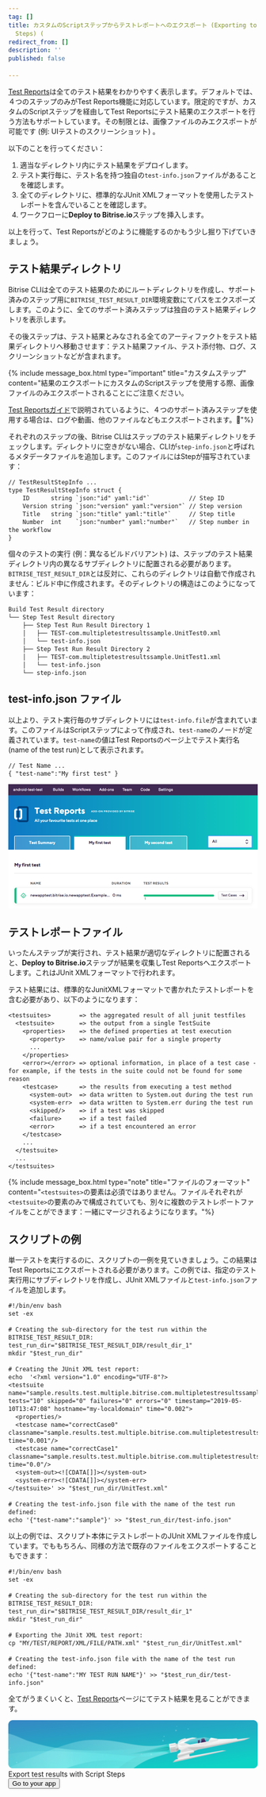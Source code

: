 ```yaml
---
tag: []
title: カスタムのScriptステップからテストレポートへのエクスポート (Exporting to Test Reports from custom Script
  Steps) (
redirect_from: []
description: ''
published: false

---
```

[Test Reports](/jp/testing/test-reports/)は全てのテスト結果をわかりやすく表示します。デフォルトでは、４つのステップのみがTest Reports機能に対応しています。限定的ですが、カスタムのScriptステップを経由してTest Reportsにテスト結果のエクスポートを行う方法もサポートしています。その制限とは、画像ファイルのみエクスポートが可能です (例: UIテストのスクリーンショット) 。

以下のことを行ってください：

1. 適当なディレクトリ内にテスト結果をデプロイします。
2. テスト実行毎に、テスト名を持つ独自の`test-info.json`ファイルがあることを確認します。
3. 全てのディレクトリに、標準的なJUnit XMLフォーマットを使用したテストレポートを含んでいることを確認します。
4. ワークフローに**Deploy to Bitrise.io**ステップを挿入します。

以上を行って、Test Reportsがどのように機能するのかもう少し掘り下げていきましょう。

## テスト結果ディレクトリ

Bitrise CLIは全てのテスト結果のためにルートディレクトリを作成し、サポート済みのステップ用に`BITRISE_TEST_RESULT_DIR`環境変数にてパスをエクスポーズします。このように、全てのサポート済みステップは独自のテスト結果ディレクトリを表示します。

その後ステップは、テスト結果とみなされる全てのアーティファクトをテスト結果ディレクトリへ移動させます：テスト結果ファイル、テスト添付物、ログ、スクリーンショットなどが含まれます。

{% include message_box.html type="important" title="カスタムステップ" content="結果のエクスポートにカスタムのScriptステップを使用する際、画像ファイルのみエクスポートされることにご注意ください。

[Test Reportsガイド](/jp/testing/test-reports/)で説明されているように、４つのサポート済みステップを使用する場合は、ログや動画、他のファイルなどもエクスポートされます。"%}

それぞれのステップの後、Bitrise CLIはステップのテスト結果ディレクトリをチェックします。ディレクトリに空きがない場合、CLIが`step-info.json`と呼ばれるメタデータファイルを追加します。このファイルにはStepが描写されています：

    // TestResultStepInfo ...
    type TestResultStepInfo struct {
    	ID      string `json:"id" yaml:"id"`           // Step ID
    	Version string `json:"version" yaml:"version"` // Step version
    	Title   string `json:"title" yaml:"title"`     // Step title
    	Number  int    `json:"number" yaml:"number"`   // Step number in the workflow
    }

個々のテストの実行 (例：異なるビルドバリアント) は、ステップのテスト結果ディレクトリ内の異なるサブディレクトリに配置される必要があります。 `BITRISE_TEST_RESULT_DIR`とは反対に、これらのディレクトリは自動で作成されません：ビルド中に作成されます。そのディレクトリの構造はこのようになっています：

    Build Test Result directory
    └── Step Test Result directory
        ├── Step Test Run Result Directory 1
        │   ├── TEST-com.multipletestresultssample.UnitTest0.xml
        │   └── test-info.json
        ├── Step Test Run Result Directory 2
        │   ├── TEST-com.multipletestresultssample.UnitTest1.xml
        │   └── test-info.json
        └── step-info.json

## test-info.json ファイル

以上より、テスト実行毎のサブディレクトリには`test-info.file`が含まれています。このファイルはScriptステップによって作成され、`test-name`のノードが定義されています。`test-name`の値はTest Reportsのページ上でテスト実行名 (name of the test run)として表示されます。

    // Test Name ...
    { "test-name":"My first test" }

![](/img/Test_add-on-6.png)

## テストレポートファイル

いったんステップが実行され、テスト結果が適切なディレクトリに配置されると、**Deploy to Bitrise.io**ステップが結果を収集しTest Reportsへエクスポートします。これはJUnit XMLフォーマットで行われます。

テスト結果には、標準的なJunitXMLフォーマットで書かれたテストレポートを含む必要があり、以下のようになります：

    <testsuites>        => the aggregated result of all junit testfiles
      <testsuite>       => the output from a single TestSuite
        <properties>    => the defined properties at test execution
          <property>    => name/value pair for a single property
          ...
        </properties>
        <error></error> => optional information, in place of a test case - for example, if the tests in the suite could not be found for some reason
        <testcase>      => the results from executing a test method
          <system-out>  => data written to System.out during the test run
          <system-err>  => data written to System.err during the test run
          <skipped/>    => if a test was skipped
          <failure>     => if a test failed
          <error>       => if a test encountered an error
        </testcase>
        ...
      </testsuite>
      ...
    </testsuites>

{% include message_box.html type="note" title="ファイルのフォーマット" content="`<testsuites>`の要素は必須ではありません。ファイルそれぞれが`<testsuite>`の要素のみで構成されていても、別々に複数のテストレポートファイルをことができます：一緒にマージされるようになります。"%}

## スクリプトの例

単一テストを実行するのに、スクリプトの一例を見ていきましょう。この結果はTest Reportsにエクスポートされる必要があります。この例では、指定のテスト実行用にサブディレクトリを作成し、JUnit XMLファイルと`test-info.json`ファイルを追加します。

    #!/bin/env bash
    set -ex
    
    # Creating the sub-directory for the test run within the BITRISE_TEST_RESULT_DIR:
    test_run_dir="$BITRISE_TEST_RESULT_DIR/result_dir_1"
    mkdir "$test_run_dir"
    
    # Creating the JUnit XML test report:
    echo  '<?xml version="1.0" encoding="UTF-8"?>
    <testsuite name="sample.results.test.multiple.bitrise.com.multipletestresultssample.UnitTest0" tests="10" skipped="0" failures="0" errors="0" timestamp="2019-05-10T13:47:08" hostname="my-localdomain" time="0.002">
      <properties/>
      <testcase name="correctCase0" classname="sample.results.test.multiple.bitrise.com.multipletestresultssample.UnitTest0" time="0.001"/>
      <testcase name="correctCase1" classname="sample.results.test.multiple.bitrise.com.multipletestresultssample.UnitTest0" time="0.0"/>
      <system-out><![CDATA[]]></system-out>
      <system-err><![CDATA[]]></system-err>
    </testsuite>' >> "$test_run_dir/UnitTest.xml"
    
    # Creating the test-info.json file with the name of the test run defined:
    echo '{"test-name":"sample"}' >> "$test_run_dir/test-info.json"

以上の例では、スクリプト本体にテストレポートのJUnit XMLファイルを作成しています。でももちろん、同様の方法で既存のファイルをエクスポートすることもできます：

    #!/bin/env bash
    set -ex
    
    # Creating the sub-directory for the test run within the BITRISE_TEST_RESULT_DIR:
    test_run_dir="$BITRISE_TEST_RESULT_DIR/result_dir_1"
    mkdir "$test_run_dir"
    
    # Exporting the JUnit XML test report:
    cp "MY/TEST/REPORT/XML/FILE/PATH.xml" "$test_run_dir/UnitTest.xml"
    
    # Creating the test-info.json file with the name of the test run defined:
    echo '{"test-name":"MY TEST RUN NAME"}' >> "$test_run_dir/test-info.json"

全てがうまくいくと、[Test Reports](/jp/testing/test-reports/)ページにてテスト結果を見ることができます。

<div class="banner"> <img src="/assets/images/banner-bg-888x170.png" style="border: none;"> <div class="deploy-text">Export test results with Script Steps</div> <a target="_blank" href="[https://app.bitrise.io/dashboard/builds](https://app.bitrise.io/dashboard/builds "https://app.bitrise.io/dashboard/builds")"><button class="button">Go to your app</button></a> </div>
